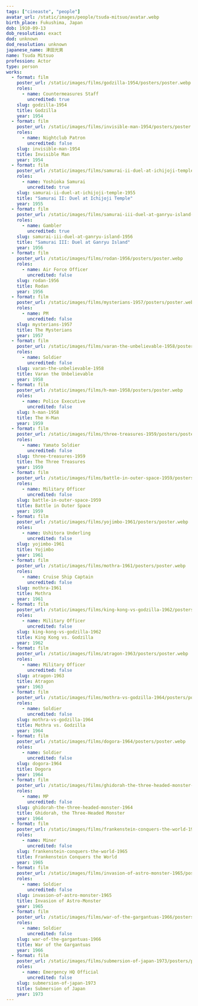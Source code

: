 ```yaml
---
tags: ["cineaste", "people"]
avatar_url: /static/images/people/tsuda-mitsuo/avatar.webp
birth_place: Fukushima, Japan
dob: 1910-09-13
dob_resolution: exact
dod: unknown
dod_resolution: unknown
japanese_name: 津田光男
name: Tsuda Mitsuo
profession: Actor
type: person
works:
  - format: film
    poster_url: /static/images/films/godzilla-1954/posters/poster.webp
    roles:
      - name: Countermeasures Staff
        uncredited: true
    slug: godzilla-1954
    title: Godzilla
    year: 1954
  - format: film
    poster_url: /static/images/films/invisible-man-1954/posters/poster.webp
    roles:
      - name: Nightclub Patron
        uncredited: false
    slug: invisible-man-1954
    title: Invisible Man
    year: 1954
  - format: film
    poster_url: /static/images/films/samurai-ii-duel-at-ichijoji-temple-1955/posters/poster.webp
    roles:
      - name: Yoshioka Samurai
        uncredited: true
    slug: samurai-ii-duel-at-ichijoji-temple-1955
    title: "Samurai II: Duel at Ichijoji Temple"
    year: 1955
  - format: film
    poster_url: /static/images/films/samurai-iii-duel-at-ganryu-island-1956/posters/poster.webp
    roles:
      - name: Gambler
        uncredited: true
    slug: samurai-iii-duel-at-ganryu-island-1956
    title: "Samurai III: Duel at Ganryu Island"
    year: 1956
  - format: film
    poster_url: /static/images/films/rodan-1956/posters/poster.webp
    roles:
      - name: Air Force Officer
        uncredited: false
    slug: rodan-1956
    title: Rodan
    year: 1956
  - format: film
    poster_url: /static/images/films/mysterians-1957/posters/poster.webp
    roles:
      - name: PM
        uncredited: false
    slug: mysterians-1957
    title: The Mysterians
    year: 1957
  - format: film
    poster_url: /static/images/films/varan-the-unbelievable-1958/posters/poster.webp
    roles:
      - name: Soldier
        uncredited: false
    slug: varan-the-unbelievable-1958
    title: Varan the Unbelievable
    year: 1958
  - format: film
    poster_url: /static/images/films/h-man-1958/posters/poster.webp
    roles:
      - name: Police Executive
        uncredited: false
    slug: h-man-1958
    title: The H-Man
    year: 1959
  - format: film
    poster_url: /static/images/films/three-treasures-1959/posters/poster.webp
    roles:
      - name: Yamato Soldier
        uncredited: false
    slug: three-treasures-1959
    title: The Three Treasures
    year: 1959
  - format: film
    poster_url: /static/images/films/battle-in-outer-space-1959/posters/poster.webp
    roles:
      - name: Military Officer
        uncredited: false
    slug: battle-in-outer-space-1959
    title: Battle in Outer Space
    year: 1959
  - format: film
    poster_url: /static/images/films/yojimbo-1961/posters/poster.webp
    roles:
      - name: Ushitora Underling
        uncredited: false
    slug: yojimbo-1961
    title: Yojimbo
    year: 1961
  - format: film
    poster_url: /static/images/films/mothra-1961/posters/poster.webp
    roles:
      - name: Cruise Ship Captain
        uncredited: false
    slug: mothra-1961
    title: Mothra
    year: 1961
  - format: film
    poster_url: /static/images/films/king-kong-vs-godzilla-1962/posters/poster.webp
    roles:
      - name: Military Officer
        uncredited: false
    slug: king-kong-vs-godzilla-1962
    title: King Kong vs. Godzilla
    year: 1962
  - format: film
    poster_url: /static/images/films/atragon-1963/posters/poster.webp
    roles:
      - name: Military Officer
        uncredited: false
    slug: atragon-1963
    title: Atragon
    year: 1963
  - format: film
    poster_url: /static/images/films/mothra-vs-godzilla-1964/posters/poster.webp
    roles:
      - name: Soldier
        uncredited: false
    slug: mothra-vs-godzilla-1964
    title: Mothra vs. Godzilla
    year: 1964
  - format: film
    poster_url: /static/images/films/dogora-1964/posters/poster.webp
    roles:
      - name: Soldier
        uncredited: false
    slug: dogora-1964
    title: Dogora
    year: 1964
  - format: film
    poster_url: /static/images/films/ghidorah-the-three-headed-monster-1964/posters/poster.webp
    roles:
      - name: MP
        uncredited: false
    slug: ghidorah-the-three-headed-monster-1964
    title: Ghidorah, the Three-Headed Monster
    year: 1964
  - format: film
    poster_url: /static/images/films/frankenstein-conquers-the-world-1965/posters/poster.webp
    roles:
      - name: Miner
        uncredited: false
    slug: frankenstein-conquers-the-world-1965
    title: Frankenstein Conquers the World
    year: 1965
  - format: film
    poster_url: /static/images/films/invasion-of-astro-monster-1965/posters/poster.webp
    roles:
      - name: Soldier
        uncredited: false
    slug: invasion-of-astro-monster-1965
    title: Invasion of Astro-Monster
    year: 1965
  - format: film
    poster_url: /static/images/films/war-of-the-gargantuas-1966/posters/poster.webp
    roles:
      - name: Soldier
        uncredited: false
    slug: war-of-the-gargantuas-1966
    title: War of the Gargantuas
    year: 1966
  - format: film
    poster_url: /static/images/films/submersion-of-japan-1973/posters/poster.webp
    roles:
      - name: Emergency HQ Official
        uncredited: false
    slug: submersion-of-japan-1973
    title: Submersion of Japan
    year: 1973
---
```

